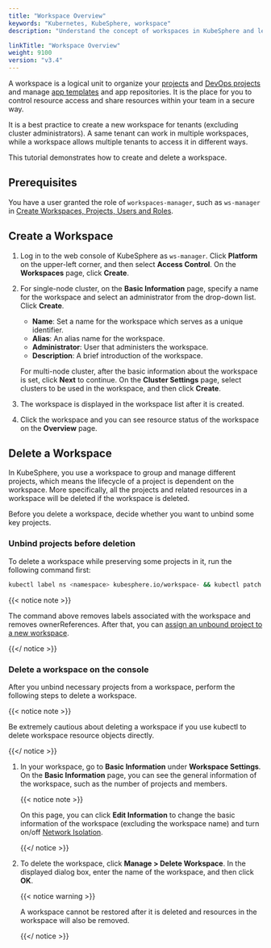 ```yaml
---
title: "Workspace Overview"
keywords: "Kubernetes, KubeSphere, workspace"
description: "Understand the concept of workspaces in KubeSphere and learn how to create and delete a workspace."

linkTitle: "Workspace Overview"
weight: 9100
version: "v3.4"
---
```


A workspace is a logical unit to organize your [projects](../../project-administration/) and [DevOps projects](../../devops-user-guide/) and manage [app templates](../upload-helm-based-application/) and app repositories. It is the place for you to control resource access and share resources within your team in a secure way.

It is a best practice to create a new workspace for tenants (excluding cluster administrators). A same tenant can work in multiple workspaces, while a workspace allows multiple tenants to access it in different ways.

This tutorial demonstrates how to create and delete a workspace.

## Prerequisites

You have a user granted the role of `workspaces-manager`, such as `ws-manager` in [Create Workspaces, Projects, Users and Roles](../../quick-start/create-workspace-and-project/).

## Create a Workspace

1. Log in to the web console of KubeSphere as `ws-manager`. Click **Platform** on the upper-left corner, and then select **Access Control**. On the **Workspaces** page, click **Create**.


2. For single-node cluster, on the **Basic Information** page, specify a name for the workspace and select an administrator from the drop-down list. Click **Create**.

   - **Name**: Set a name for the workspace which serves as a unique identifier.
   - **Alias**: An alias name for the workspace.
   - **Administrator**: User that administers the workspace.
   - **Description**: A brief introduction of the workspace.

   For multi-node cluster, after the basic information about the workspace is set, click **Next** to continue. On the **Cluster Settings** page, select clusters to be used in the workspace, and then click **Create**.

3. The workspace is displayed in the workspace list after it is created.

4. Click the workspace and you can see resource status of the workspace on the **Overview** page.

## Delete a Workspace

In KubeSphere, you use a workspace to group and manage different projects, which means the lifecycle of a project is dependent on the workspace. More specifically, all the projects and related resources in a workspace will be deleted if the workspace is deleted.

Before you delete a workspace, decide whether you want to unbind some key projects.

### Unbind projects before deletion

To delete a workspace while preserving some projects in it, run the following command first:

```bash
kubectl label ns <namespace> kubesphere.io/workspace- && kubectl patch ns <namespace>   -p '{"metadata":{"ownerReferences":[]}}' --type=merge
```

{{< notice note >}} 

The command above removes labels associated with the workspace and removes ownerReferences. After that, you can [assign an unbound project to a new workspace](../../faq/access-control/add-kubernetes-namespace-to-kubesphere-workspace/).

{{</ notice >}} 

### Delete a workspace on the console

After you unbind necessary projects from a workspace, perform the following steps to delete a workspace.

{{< notice note >}} 

Be extremely cautious about deleting a workspace if you use kubectl to delete workspace resource objects directly.

{{</ notice >}} 

1. In your workspace, go to **Basic Information** under **Workspace Settings**. On the **Basic Information** page, you can see the general information of the workspace, such as the number of projects and members.

   {{< notice note >}}

   On this page, you can click **Edit Information** to change the basic information of the workspace (excluding the workspace name) and turn on/off [Network Isolation](../../workspace-administration/workspace-network-isolation/).

   {{</ notice >}} 

2. To delete the workspace, click **Manage > Delete Workspace**. In the displayed dialog box, enter the name of the workspace, and then click **OK**.

   {{< notice warning >}}

   A workspace cannot be restored after it is deleted and resources in the workspace will also be removed.

   {{</ notice >}}

